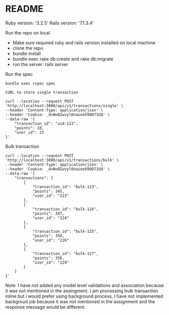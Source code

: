 # README

Ruby version: '3.2.5'
Rails version: '7.1.3.4'

Run the repo on local
* Make sure required ruby and rails version installed on local machine
* clone the repo
* bundle install
* bundle exec rake db:create and rake db:migrate
* run the server: rails server

Run the spec
```
bundle exec rspec spec

```

```
CURL to store single transaction

curl --location --request POST 'http://localhost:3000/api/v1/transactions/single' \
--header 'Content-Type: application/json' \
--header 'Cookie: _d=No8ZwvylOnaieeX99D71UQ' \
--data-raw '{
    "transaction_id": "uid-123",
    "points": 10,
    "user_id": 23
}'

```
Bulk transaction

```
curl --location --request POST 'http://localhost:3000/api/v1/transactions/bulk' \
--header 'Content-Type: application/json' \
--header 'Cookie: _d=No8ZwvylOnaieeX99D71UQ' \
--data-raw '{
    "transactions": [
        {
            "transaction_id": "bulk-123",
            "points": 345,
            "user_id": "223"
        },
        {
            "transaction_id": "bulk-124",
            "points": 347,
            "user_id": "224"
        },
        {
            "transaction_id": "bulk-125",
            "points": 356,
            "user_id": "226"
        },
        {
            "transaction_id": "bulk-127",
            "points": 358,
            "user_id": "229"
        }
    ]
}'

```

Note: I have not added any model level validations and association because it was not mentioned in the assingment. I am processing bulk transaction inline but i would prefer using background process. I have not implemented backgroud job because it was not mentioned in the assignment and the response message would be different.

